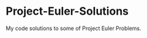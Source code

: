 # Project-Euler-Solutions
My code solutions to some of <a link="https://projecteuler.net/">Project Euler</a> Problems.
